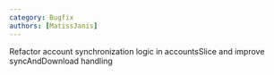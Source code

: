 ```yaml
---
category: Bugfix
authors: [MatissJanis]
---
```


Refactor account synchronization logic in accountsSlice and improve syncAndDownload handling
